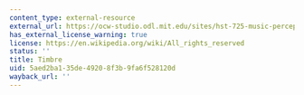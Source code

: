 ```yaml
---
content_type: external-resource
external_url: https://ocw-studio.odl.mit.edu/sites/hst-725-music-perception-and-cognition-spring-2009/type/page/edit/da4d9c64-54ac-2506-d73b-5ed1c5d32f0b/#a3
has_external_license_warning: true
license: https://en.wikipedia.org/wiki/All_rights_reserved
status: ''
title: Timbre
uid: 5aed2ba1-35de-4920-8f3b-9fa6f528120d
wayback_url: ''
---
```

